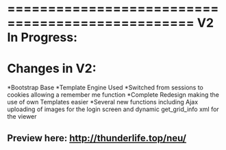 =================================================
V2 In Progress:
================================================
Changes in V2:
=================================================
*Bootstrap Base
*Template Engine Used
*Switched from sessions to cookies allowing a remember me function
*Complete Redesign making the use of own Templates easier
*Several new functions including Ajax uploading of images for the login screen and dynamic get_grid_info xml for the viewer

Preview here: http://thunderlife.top/neu/
-------------------------------------------------
